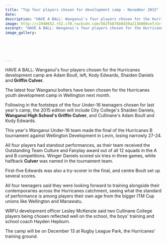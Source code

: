 ```yaml
---
title: "Top four players chosen for development camp - November 2015"
date: 
description: "HAVE A BALL: Wanganui's four players chosen for the Hurricanes development camp are Adam Boult, left, Kody Edwards, Shaiden Daniels and WHS student Griffin Culver; Wanganui Chronicle article 7/11/15.."
image: http://c1940652.r52.cf0.rackcdn.com/563fb876b8d39a2136000cef/Griffin-Culver.Dev-Camp-7.11.15-chron.jpg
excerpt: "HAVE A BALL: Wanganui's four players chosen for the Hurricanes development camp are Adam Boult, left, Kody Edwards, Shaiden Daniels, and Wanganui High School student Griffin Culver."
image_gallery:
    
    
    
    
    
---
```


<p><span>HAVE A BALL: Wanganui's four players chosen for the Hurricanes development camp are Adam Boult, left, Kody Edwards, Shaiden Daniels and<strong>&nbsp;Griffin Culver.</strong></span></p>
<p>The latest four Wanganui bolters have been chosen for the Hurricanes youth development camp in Wellington next month.</p>
<p>Following in the footsteps of the four Under-16 teenagers chosen for last year's camp, the 2015 edition will include City College's Shaiden Daniels, <strong>Wanganui High School's Griffin Culver</strong>, and Cullinane's Adam Boult and Kody Edwards.</p>
<p>This year's Wanganui Under-16 team made the final of the Hurricanes B tournament against Wellington Development in Levin, losing narrowly 27-24.</p>
<p>All four players had standout performances, as their team received the Outstanding Team Culture and Fairplay award out of all 12 squads in the A and B competitions. Winger Daniels scored six tries in three games, while halfback <strong>Culver</strong> was named in the tournament team.</p>
<p>First-five Edwards was also a try-scorer in the final, and centre Boult set up several scores.</p>
<p>All four teenagers said they were looking forward to training alongside their contemporaries across the Hurricanes catchment, seeing what the standard of performance is among players their own age from the bigger ITM Cup unions like Wellington and Manawatu.</p>
<p>WRFU development officer Lesley McKenzie said two Cullinane College players being chosen reflected well on the school, the boys' training and school coach Hayden Hepburn.</p>
<p>The camp will be on December 13 at Rugby League Park, the Hurricanes' training ground.</p>

